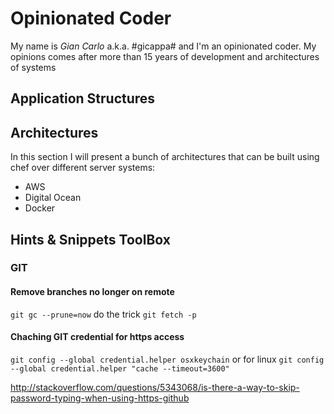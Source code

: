 # Opinionated Coder
My name is _Gian Carlo_ a.k.a. #gicappa# and I'm an opinionated coder. My opinions comes after more than 15 years of development and architectures of systems 

## Application Structures

## Architectures
In this section I will present a bunch of architectures that can be built using chef over different server systems:
* AWS
* Digital Ocean
* Docker

## Hints & Snippets ToolBox
### GIT
#### Remove branches no longer on remote
```git gc --prune=now``` do the trick
```git fetch -p```

#### Chaching GIT credential for https access
```git config --global credential.helper osxkeychain```
or for linux
```git config --global credential.helper "cache --timeout=3600"```

http://stackoverflow.com/questions/5343068/is-there-a-way-to-skip-password-typing-when-using-https-github
